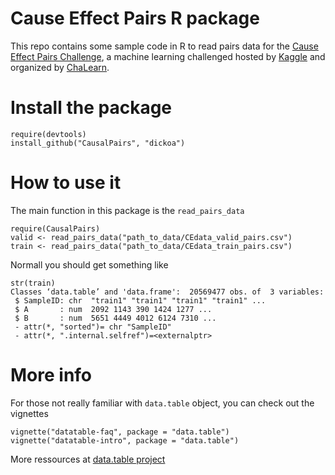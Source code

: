 Cause Effect Pairs R package
============================


This repo contains some sample code in R to read pairs data for the [Cause Effect Pairs Challenge](https://www.kaggle.com/c/cause-effect-pairs), a machine learning challenged hosted by [Kaggle](https://www.kaggle.com) and organized by [ChaLearn](http://www.chalearn.org/).


# Install the package
```
require(devtools)
install_github("CausalPairs", "dickoa")
```



# How to use it
The main function in this package is the `read_pairs_data`

```
require(CausalPairs)
valid <- read_pairs_data("path_to_data/CEdata_valid_pairs.csv")
train <- read_pairs_data("path_to_data/CEdata_train_pairs.csv")
```

Normall you should get something like

```
str(train)
Classes ‘data.table’ and 'data.frame':	20569477 obs. of  3 variables:
 $ SampleID: chr  "train1" "train1" "train1" "train1" ...
 $ A       : num  2092 1143 390 1424 1277 ...
 $ B       : num  5651 4449 4012 6124 7310 ...
 - attr(*, "sorted")= chr "SampleID"
 - attr(*, ".internal.selfref")=<externalptr>
```

# More info
For those not really familiar with `data.table` object, you can check out the vignettes

```
vignette("datatable-faq", package = "data.table")
vignette("datatable-intro", package = "data.table")
```

More ressources at [data.table project](http://datatable.r-forge.r-project.org/)



